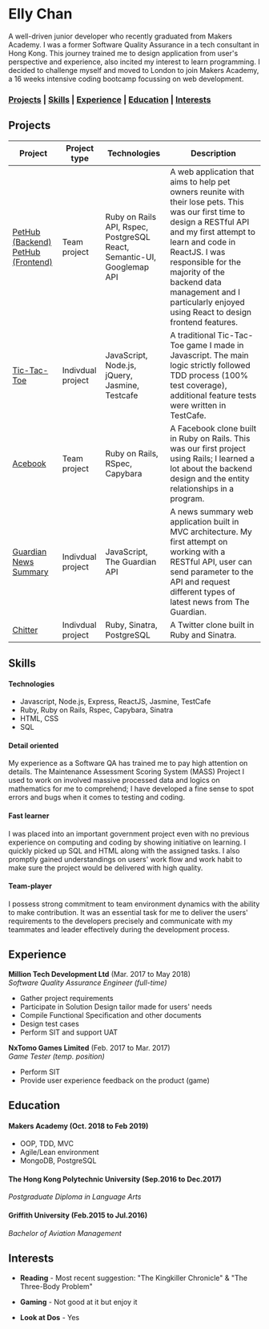 # Elly Chan 

A well-driven junior developer who recently graduated from Makers Academy. I was a former Software Quality Assurance
in a tech consultant in Hong Kong. This journey trained me to design application from user's perspective and experience, also incited my interest to learn programming. I decided to challenge myself and moved to London to join Makers Academy, a 16 weeks intensive coding bootcamp focussing on web development. 

### [Projects](#projects) |  [Skills](#skills) |  [Experience](#experience) |  [Education](#education) | [Interests](#interests)

## Projects 

| Project | Project type | Technologies | Description | 
|---|---|---|---|
| [PetHub (Backend)](https://github.com/EllyChanx/PetHub-backend)<br />[PetHub (Frontend)](https://github.com/EllyChanx/PetHub-frontend)  | Team project | Ruby on Rails API, Rspec, PostgreSQL <br />React, Semantic-UI, <br />Googlemap API| A web application that aims to help pet owners reunite with their lose pets. This was our first time to design a RESTful API and my first attempt to learn and code in ReactJS. I was responsible for the majority of the backend data management and I particularly enjoyed using React to design frontend features. | 
| [Tic-Tac-Toe](https://github.com/EllyChanx/tic_tac_toe) | Indivdual project | JavaScript, Node.js, jQuery, Jasmine, Testcafe | A traditional Tic-Tac-Toe game I made in Javascript. The main logic strictly followed TDD process (100% test coverage), additional feature tests were written in TestCafe.| 
| [Acebook](https://github.com/EllyChanx/acebook-unicorns) | Team project | Ruby on Rails, RSpec, Capybara | A Facebook clone built in Ruby on Rails. This was our first project using Rails; I learned a lot about the backend design and the entity relationships in a program. |
| [Guardian News Summary](https://github.com/EllyChanx/news-summary-challenge) | Indivdual project | JavaScript, The Guardian API | A news summary web application built in MVC architecture. My first attempt on working with a RESTful API, user can send parameter to the API and request different types of latest news from The Guardian. |
| [Chitter](https://github.com/EllyChanx/chitter-challenge) | Indivdual project | Ruby, Sinatra, PostgreSQL | A Twitter clone built in Ruby and Sinatra. | 

## Skills 

#### Technologies

- Javascript, Node.js, Express, ReactJS, Jasmine, TestCafe
- Ruby, Ruby on Rails, Rspec, Capybara, Sinatra
- HTML, CSS
- SQL

#### Detail oriented 

My experience as a Software QA has trained me to pay high attention on details. The Maintenance Assessment Scoring System (MASS) Project I used to work on involved massive processed data and logics on mathematics for me to comprehend; I have developed a fine sense to spot errors and bugs when it comes to testing and coding. 

#### Fast learner 

I was placed into an important government project even with no previous experience on computing and coding by showing initiative on learning. I quickly picked up SQL and HTML along with the assigned tasks. I also promptly gained understandings on users' work flow and work habit to make sure the project would be delivered with high quality. 

#### Team-player 

I possess strong commitment to team environment dynamics with the ability to make contribution. It was an essential task for me to deliver the users' requirements to the developers precisely and communicate with my teammates and leader effectively during the development process. 

## Experience 
**Million Tech Development Ltd** (Mar. 2017 to May 2018)     
*Software Quality Assurance Engineer (full-time)* 

- Gather project requirements 
- Participate in Solution Design tailor made for users' needs 
- Compile Functional Specification and other documents 
- Design test cases 
- Perform SIT and support UAT 

**NxTomo Games Limited** (Feb. 2017 to Mar. 2017)  
*Game Tester (temp. position)* 

- Perform SIT  
- Provide user experience feedback on the product (game) 

## Education 
#### Makers Academy (Oct. 2018 to Feb 2019) 
- OOP, TDD, MVC
- Agile/Lean environment
- MongoDB, PostgreSQL

#### The Hong Kong Polytechnic University (Sep.2016 to Dec.2017) 

*Postgraduate Diploma in Language Arts* 

#### Griffith University (Feb.2015 to Jul.2016) 

*Bachelor of Aviation Management* 

## Interests 

- **Reading** - Most recent suggestion: "The Kingkiller Chronicle" & "The Three-Body Problem" 

- **Gaming** - Not good at it but enjoy it 

- **Look at Dos** - Yes 
